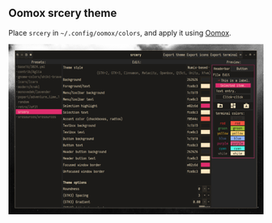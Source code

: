 Oomox srcery theme
-----
Place `srcery` in `~/.config/oomox/colors`, and apply it using [Oomox](https://github.com/themix-project/oomox).

![py_js](../assets/oomox.png)
